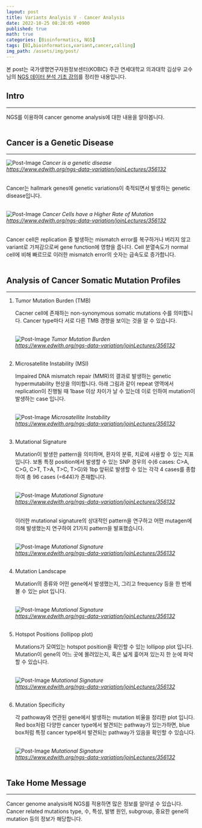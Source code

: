 ```yaml
---
layout: post
title: Variants Analysis V - Cancer Analysis
date: 2022-10-25 08:28:05 +0900
published: true
math: true
categories: [Bioinformatics, NGS]
tags: [BI,bioinformatics,variant,cancer,calling]
img_path: /assets/img/post/
---
```


본 post는 국가생명연구자원정보센터(KOBIC) 주관 연세대학교 의과대학 김상우 교수님의 [NGS 데이터 분석 기초 강의](https://www.edwith.org/ngs-data-variation/joinLectures/356132, "NGS 데이터 분석 기초 강의")를 정리한 내용입니다.


## Intro
***

NGS를 이용하여 cancer genome analysis에 대한 내용을 알아봅니다.
<br><br>


## Cancer is a Genetic Disease
***

![Post-Image](Variants-cancer1.png)
_Cancer is a genetic disease<br>
https://www.edwith.org/ngs-data-variation/joinLectures/356132_
<br><br>


Cancer는 hallmark genes에 genetic variations이 축적되면서 발생하는 genetic disease입니다.
<br><br>


![Post-Image](Variants-cancer2.png)
_Cancer Cells have a Higher Rate of Mutation<br>
https://www.edwith.org/ngs-data-variation/joinLectures/356132_
<br><br>


Cancer cell은 replication 중 발생하는 mismatch error를 복구하거나 버리지 않고 variant로 가져감으로써 gene function에 영향을 줍니다. Cell 분열속도가 normal cell에 비해 빠르므로 이러한 mismatch error의 숫자는 급속도로 증가합니다.
<br><br>


## Analysis of Cancer Somatic Mutation Profiles
***
1. Tumor Mutation Burden (TMB)
    
    Cacner cell에 존재하는 non-synonymous somatic mutations 수를 의미합니다. Cancer type마다 서로 다른 TMB 경향을 보이는 것을 알 수 있습니다.
    <br><br>
    

    ![Post-Image](Variants-cancer3.png)
    _Tumor Mutation Burden<br>
    https://www.edwith.org/ngs-data-variation/joinLectures/356132_
    <br><br>


2. Microsatellite Instability (MSI)

    Impaired DNA mismatch repair (MMR)의 결과로 발생하는 genetic hypermutability 현상을 의미합니다. 아래 그림과 같이 repeat 영역에서 replication이 진행될 때 1base 이상 차이가 날 수 있는데 이로 인하여 mutation이 발생하는 case 입니다.
    <br><br>


    ![Post-Image](Variants-cancer4.png)
    _Microsatellite Instability<br>
    https://www.edwith.org/ngs-data-variation/joinLectures/356132_
    <br><br>


3. Mutational Signature

    Mutation이 발생한 pattern을 의미하며, 환자의 분류, 치료에 사용할 수 있는 지표입니다. 보통 특정 position에서 발생할 수 있는 SNP 경우의 수(6 cases: C>A, C>G, C>T, T>A, T>C, T>G)와 1bp 앞뒤로 발생할 수 있는 각각 4 cases를 종합하여 총 96 cases (=6*4*4)가 존재합니다.
    <br><br>


    ![Post-Image](Variants-cancer5.png)
    _Mutational Signature<br>
    https://www.edwith.org/ngs-data-variation/joinLectures/356132_
    <br><br>


    이러한 mutational signature의 상대적인 pattern을 연구하고 어떤 mutagen에 의해 발생했는지 연구하여 21가지 pattern을 발표했습니다.
    <br><br>


    ![Post-Image](Variants-cancer6.png)
    _Mutational Signature<br>
    https://www.edwith.org/ngs-data-variation/joinLectures/356132_
    <br><br>


4. Mutation Landscape

    Mutation의 종류와 어떤 gene에서 발생했는지, 그리고 frequency 등을 한 번에 볼 수 있는 plot 입니다.
    <br><br>


    ![Post-Image](Variants-cancer7.png)
    _Mutational Signature<br>
    https://www.edwith.org/ngs-data-variation/joinLectures/356132_
    <br><br>


5. Hotspot Positions (lollipop plot)

    Mutations가 모여있는 hotspot position을 확인할 수 있는 lollipop plot 입니다. Mutation이 gene의 어느 곳에 몰려있는지, 혹은 넓게 흝어져 있는지 한 눈에 파악할 수 있습니다.
    <br><br>


    ![Post-Image](Variants-cancer8.png)
    _Mutational Signature<br>
    https://www.edwith.org/ngs-data-variation/joinLectures/356132_
    <br><br>


6. Mutation Specificity

    각 pathoway와 연관된 gene에서 발생하는 mutation 비율을 정리한 plot 입니다. Red box처럼 다양한 cancer type에서 발견되는 pathway가 있는가하면, blue box처럼 특정 cancer type에서 발견되는 pathway가 있음을 확인할 수 있습니다.
    <br><br>


    ![Post-Image](Variants-cancer9.png)
    _Mutational Signature<br>
    https://www.edwith.org/ngs-data-variation/joinLectures/356132_
    <br><br>


## Take Home Message
***

Cancer genome analysis에 NGS를 적용하면 많은 정보를 알아낼 수 있습니다. Cancer related mutations type, 수, 특성, 발병 원인, subgroup, 중요한 gene의 mutation 등의 정보가 해당합니다. 